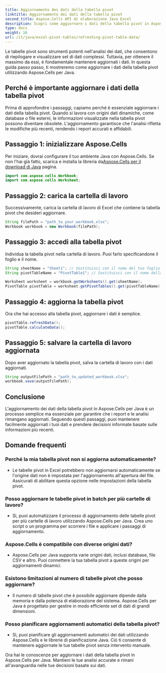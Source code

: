 ```yaml
---
title: Aggiornamento dei dati della tabella pivot
linktitle: Aggiornamento dei dati della tabella pivot
second_title: Aspose.Cells API di elaborazione Java Excel
description: Scopri come aggiornare i dati della tabella pivot in Aspose.Cells per Java. Mantieni i tuoi dati aggiornati senza sforzo.
type: docs
weight: 16
url: /it/java/excel-pivot-tables/refreshing-pivot-table-data/
---
```


Le tabelle pivot sono strumenti potenti nell'analisi dei dati, che consentono di riepilogare e visualizzare set di dati complessi. Tuttavia, per ottenere il massimo da essi, è fondamentale mantenere aggiornati i dati. In questa guida passo passo, ti mostreremo come aggiornare i dati della tabella pivot utilizzando Aspose.Cells per Java.

## Perché è importante aggiornare i dati della tabella pivot

Prima di approfondire i passaggi, capiamo perché è essenziale aggiornare i dati della tabella pivot. Quando si lavora con origini dati dinamiche, come database o file esterni, le informazioni visualizzate nella tabella pivot possono diventare obsolete. L'aggiornamento garantisce che l'analisi rifletta le modifiche più recenti, rendendo i report accurati e affidabili.

## Passaggio 1: inizializzare Aspose.Cells

 Per iniziare, dovrai configurare il tuo ambiente Java con Aspose.Cells. Se non l'hai già fatto, scarica e installa la libreria da[Aspose.Cells per il download di Java](https://releases.aspose.com/cells/java/) pagina.

```java
import com.aspose.cells.Workbook;
import com.aspose.cells.Worksheet;
```

## Passaggio 2: carica la cartella di lavoro

Successivamente, carica la cartella di lavoro di Excel che contiene la tabella pivot che desideri aggiornare.

```java
String filePath = "path_to_your_workbook.xlsx";
Workbook workbook = new Workbook(filePath);
```

## Passaggio 3: accedi alla tabella pivot

Individua la tabella pivot nella cartella di lavoro. Puoi farlo specificandone il foglio e il nome.

```java
String sheetName = "Sheet1"; // Sostituisci con il nome del tuo foglio
String pivotTableName = "PivotTable1"; // Sostituisci con il nome della tabella pivot

Worksheet worksheet = workbook.getWorksheets().get(sheetName);
PivotTable pivotTable = worksheet.getPivotTables().get(pivotTableName);
```

## Passaggio 4: aggiorna la tabella pivot

Ora che hai accesso alla tabella pivot, aggiornare i dati è semplice.

```java
pivotTable.refreshData();
pivotTable.calculateData();
```

## Passaggio 5: salvare la cartella di lavoro aggiornata

Dopo aver aggiornato la tabella pivot, salva la cartella di lavoro con i dati aggiornati.

```java
String outputFilePath = "path_to_updated_workbook.xlsx";
workbook.save(outputFilePath);
```

## Conclusione

L'aggiornamento dei dati della tabella pivot in Aspose.Cells per Java è un processo semplice ma essenziale per garantire che i report e le analisi rimangano aggiornati. Seguendo questi passaggi, puoi mantenere facilmente aggiornati i tuoi dati e prendere decisioni informate basate sulle informazioni più recenti.

## Domande frequenti

### Perché la mia tabella pivot non si aggiorna automaticamente?
   - Le tabelle pivot in Excel potrebbero non aggiornarsi automaticamente se l'origine dati non è impostata per l'aggiornamento all'apertura del file. Assicurati di abilitare questa opzione nelle impostazioni della tabella pivot.

### Posso aggiornare le tabelle pivot in batch per più cartelle di lavoro?
   - Sì, puoi automatizzare il processo di aggiornamento delle tabelle pivot per più cartelle di lavoro utilizzando Aspose.Cells per Java. Crea uno script o un programma per scorrere i file e applicare i passaggi di aggiornamento.

### Aspose.Cells è compatibile con diverse origini dati?
   - Aspose.Cells per Java supporta varie origini dati, inclusi database, file CSV e altro. Puoi connettere la tua tabella pivot a queste origini per aggiornamenti dinamici.

### Esistono limitazioni al numero di tabelle pivot che posso aggiornare?
   - Il numero di tabelle pivot che è possibile aggiornare dipende dalla memoria e dalla potenza di elaborazione del sistema. Aspose.Cells per Java è progettato per gestire in modo efficiente set di dati di grandi dimensioni.

### Posso pianificare aggiornamenti automatici della tabella pivot?
   - Sì, puoi pianificare gli aggiornamenti automatici dei dati utilizzando Aspose.Cells e le librerie di pianificazione Java. Ciò ti consente di mantenere aggiornate le tue tabelle pivot senza intervento manuale.

Ora hai le conoscenze per aggiornare i dati della tabella pivot in Aspose.Cells per Java. Mantieni le tue analisi accurate e rimani all'avanguardia nelle tue decisioni basate sui dati.